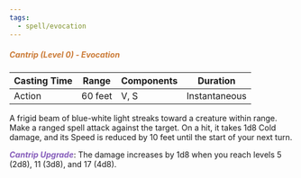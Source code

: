```yaml
---
tags:
  - spell/evocation
---
```

##### *<span style="color:rgb(203, 123, 55)">Cantrip (Level 0) - Evocation</span>*

| Casting Time | Range   | Components | Duration      |
| ------------ | ------- | ---------- | ------------- |
| Action       | 60 feet | V, S       | Instantaneous |
A frigid beam of blue-white light streaks toward a creature within range. Make a ranged spell attack against the target. On a hit, it takes 1d8 Cold damage, and its Speed is reduced by 10 feet until the start of your next turn.  

**<span style="color:rgb(134, 93, 187)">_Cantrip Upgrade_</span>**: The damage increases by 1d8 when you reach levels 5 (2d8), 11 (3d8), and 17 (4d8).
